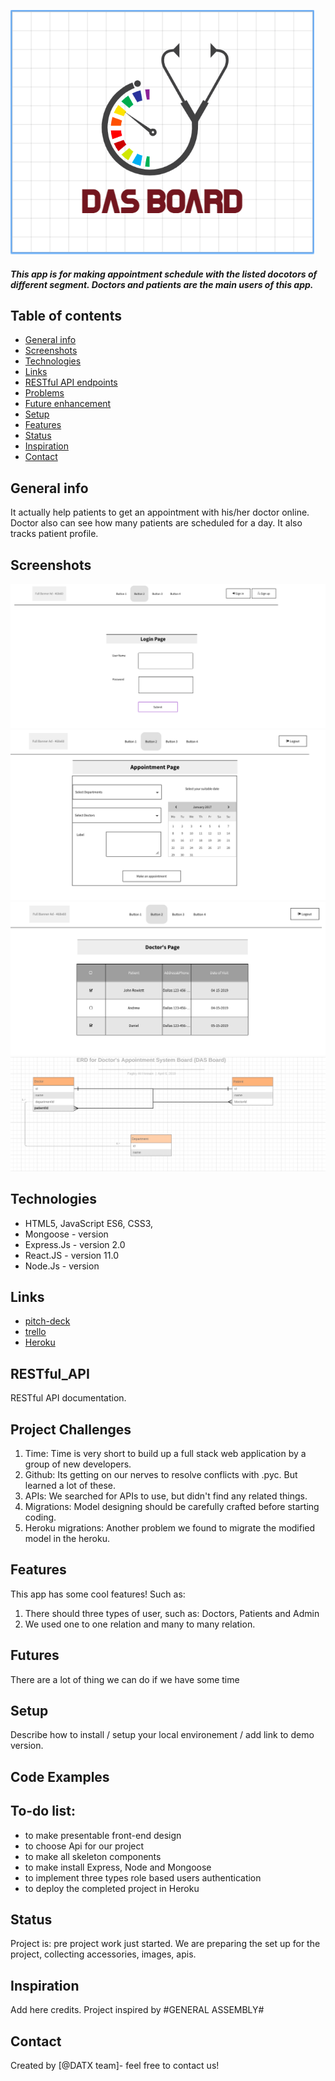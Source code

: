 ![logo](img/logo.png)

##### This app is for making appointment schedule with the listed docotors of different segment. Doctors and patients are the main users of this app. 

## Table of contents
* [General info](#general-info)
* [Screenshots](#screenshots)
* [Technologies](#technologies)
* [Links](#links)
* [RESTful API endpoints](#RESTful_API)
* [Problems](#problems)
* [Future enhancement](#futures)
* [Setup](#setup)
* [Features](#features)
* [Status](#status)
* [Inspiration](#inspiration)
* [Contact](#contact)

## General info
It actually help patients to get an appointment with his/her doctor online. Doctor also can see how many patients are scheduled for a day. It also tracks patient profile. 

## Screenshots
![login_page](img/login_page.png)
![appointment_page](./img/appointment_page.png)
![doctors_page](img/doctors_page.png)
![ERD](img/ERD.png)


## Technologies
* HTML5, JavaScript ES6, CSS3, 
* Mongoose - version
* Express.Js - version 2.0
* React.JS - version 11.0
* Node.Js - version 

## Links

* [pitch-deck](https://github.com/fagleyali/dasboard)
* [trello](https://trello.com/b/UEm5OT2v/das-board)
* [Heroku](https://id.heroku.com/login)

## RESTful_API

RESTful API documentation.

## Project Challenges
1. Time: Time is very short to build up a full stack web application by a group of new developers. 
2. Github: Its getting on our nerves to resolve conflicts with .pyc. But learned a lot of these. 
3. APIs: We searched for APIs to use, but didn't find any related things.
4. Migrations: Model designing should be carefully crafted before starting coding.
5. Heroku migrations: Another problem we found to migrate the modified model in the heroku. 

## Features
This app has some cool features! Such as:
1. There should three types of user, such as: Doctors, Patients and Admin
2. We used one to one relation and many to many relation.


## Futures
There are a lot of thing we can do if we have some time


## Setup
Describe how to install / setup your local environement / add link to demo version.

## Code Examples


## To-do list:
* to make presentable front-end design
* to choose Api for our project
* to make all skeleton components
* to make install Express, Node and Mongoose 
* to implement three types role based users authentication
* to deploy the completed project in Heroku

## Status
Project is: pre project work just started. We are preparing the set up for the project, collecting accessories, images, apis. 

## Inspiration
Add here credits. Project inspired by #GENERAL ASSEMBLY#

## Contact
Created by [@DATX team]- feel free to contact us!



